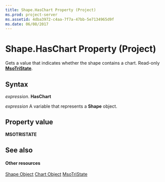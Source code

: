 ```yaml
---
title: Shape.HasChart Property (Project)
ms.prod: project-server
ms.assetid: 4dba3972-c4aa-7f7a-47bb-5e7134965d9f
ms.date: 06/08/2017
---
```



# Shape.HasChart Property (Project)
Gets a value that indicates whether the shape contains a chart. Read-only  **[MsoTriState](http://msdn.microsoft.com/en-us/library/office/ff860737%28v=office.15%29)**.

## Syntax

 _expression_. **HasChart**

 _expression_ A variable that represents a **Shape** object.


## Property value

 **MSOTRISTATE**


## See also


#### Other resources


[Shape Object](Project.shape.md)
[Chart Object](Project.chart.md)
[MsoTriState](http://msdn.microsoft.com/en-us/library/office/ff860737%28v=office.15%29)
